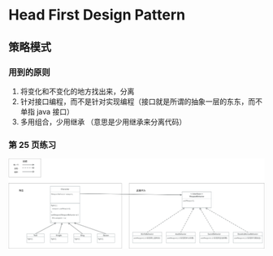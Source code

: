 # Head First Design Pattern

## 策略模式
### 用到的原则

1. 将变化和不变化的地方找出来，分离
2. 针对接口编程，而不是针对实现编程（接口就是所谓的抽象一层的东东，而不单指 java 接口）
3. 多用组合，少用继承 （意思是少用继承来分离代码）

### 第 25 页练习
![p25](./head-first-pratice-p25.png)
